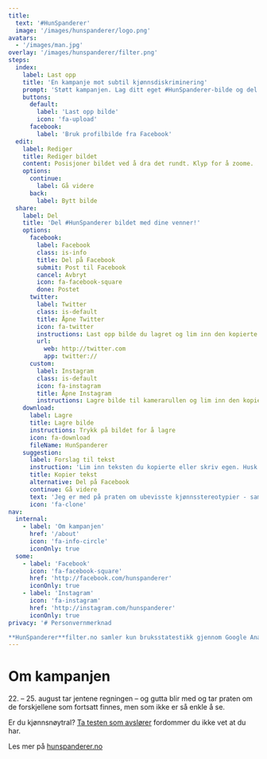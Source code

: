 ```yaml
---
title:
  text: '#HunSpanderer'
  image: '/images/hunspanderer/logo.png'
avatars: 
  - '/images/man.jpg'
overlay: '/images/hunspanderer/filter.png'
steps: 
  index: 
    label: Last opp
    title: 'En kampanje mot subtil kjønnsdiskriminering'
    prompt: 'Støtt kampanjen. Lag ditt eget #HunSpanderer-bilde og del med dine venner.'
    buttons:
      default: 
        label: 'Last opp bilde'
        icon: 'fa-upload'
      facebook:
        label: 'Bruk profilbilde fra Facebook'
  edit: 
    label: Rediger
    title: Rediger bildet
    content: Posisjoner bildet ved å dra det rundt. Klyp for å zoome.
    options: 
      continue: 
        label: Gå videre
      back: 
        label: Bytt bilde
  share:
    label: Del
    title: 'Del #HunSpanderer bildet med dine venner!'
    options: 
      facebook:
        label: Facebook
        class: is-info
        title: Del på Facebook
        submit: Post til Facebook
        cancel: Avbryt
        icon: fa-facebook-square
        done: Postet
      twitter:
        label: Twitter
        class: is-default
        title: Åpne Twitter
        icon: fa-twitter
        instructions: Last opp bilde du lagret og lim inn den kopierte teksten.
        url: 
          web: http://twitter.com 
          app: twitter://
      custom:
        label: Instagram
        class: is-default
        icon: fa-instagram
        title: Åpne Instagram
        instructions: Lagre bilde til kamerarullen og lim inn den kopierte teksten.
    download: 
      label: Lagre
      title: Lagre bilde
      instructions: Trykk på bildet for å lagre
      icon: fa-download
      fileName: HunSpanderer
    suggestion: 
      label: Forslag til tekst
      instruction: 'Lim inn teksten du kopierte eller skriv egen. Husk å bruke #HunSpanderer'
      title: Kopier tekst
      alternative: Del på Facebook
      continue: Gå videre
      text: 'Jeg er med på praten om ubevisste kjønnsstereotypier - sammen endrer vi holdninger. Last opp og del ditt bilde på http://hunspandererfilter.no. #HunSpanderer'
      icon: 'fa-clone'
nav:
  internal:
    - label: 'Om kampanjen'
      href: '/about'
      icon: 'fa-info-circle'
      iconOnly: true
  some:
    - label: 'Facebook'
      icon: 'fa-facebook-square'
      href: 'http://facebook.com/hunspanderer'
      iconOnly: true
    - label: 'Instagram'
      icon: 'fa-instagram'
      href: 'http://instagram.com/hunspanderer'
      iconOnly: true
privacy: '# Personvernmerknad

**HunSpanderer**filter.no samler kun bruksstatestikk gjennom Google Analytics. Ingen bilder eller personlig data blir lagret av oss.'
---
```


# Om kampanjen

22\. – 25. august tar jentene regningen – og gutta blir med og tar praten om de forskjellene som fortsatt finnes, men som ikke er så enkle å se. 

Er du kjønnsnøytral? [Ta testen som avslører](http://tatesten.no/) fordommer du ikke vet at du har. 

Les mer på [hunspanderer.no](http://www.hunspanderer.no)
